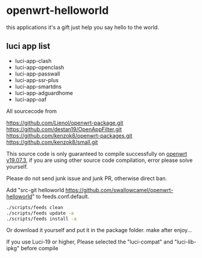 # openwrt-helloworld

this applications it's a gift just help you say hello to the world.

## luci app list
- luci-app-clash
- luci-app-openclash
- luci-app-passwall
- luci-app-ssr-plus
- luci-app-smartdns
- luci-app-adguardhome
- luci-app-oaf

All sourcecode from 

https://github.com/Lienol/openwrt-package.git
https://github.com/destan19/OpenAppFilter.git
https://github.com/kenzok8/openwrt-packages.git
https://github.com/kenzok8/small.git

This source code is only guaranteed to compile successfully on [openwrt v19.07.3](https://github.com/openwrt/openwrt.git), if you are using other source code compilation, error please solve yourself.

Please do not send junk issue and junk PR, otherwise direct ban.

Add "src-git helloworld https://github.com/swallowcamel/openwrt-helloworld" to feeds.conf.default.

```bash
./scripts/feeds clean
./scripts/feeds update -a
./scripts/feeds install -a
```

Or download it yourself and put it in the package folder.
make after enjoy...

If you use Luci-19 or higher, Please selected the "luci-compat" and "luci-lib-ipkg" before compile
